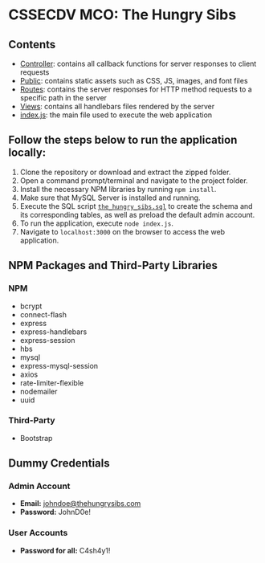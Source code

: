 # CSSECDV MCO: The Hungry Sibs
## Contents
- [Controller](https://github.com/alessgomez/CSSECDV-MCO/tree/main/controllers): contains all callback functions for server responses to client requests
- [Public](https://github.com/alessgomez/CSSECDV-MCO/tree/main/public): contains static assets such as CSS, JS, images, and font files
- [Routes](https://github.com/alessgomez/CSSECDV-MCO/tree/main/routes): contains the server responses for HTTP method requests to a specific path in the server
- [Views](https://github.com/alessgomez/CSSECDV-MCO/tree/main/views): contains all handlebars files rendered by the server
- [index.js](https://github.com/alessgomez/CSSECDV-MCO/blob/main/index.js): the main file used to execute the web application

## Follow the steps below to run the application locally:
1. Clone the repository or download and extract the zipped folder.
2. Open a command prompt/terminal and navigate to the project folder.
4. Install the necessary NPM libraries by running `npm install`.
4. Make sure that MySQL Server is installed and running.
5. Execute the SQL script [`the_hungry_sibs.sql`](https://github.com/alessgomez/CSSECDV-MCO/blob/main/the_hungry_sibs.sql) to create the schema and its corresponding tables, as well as preload the default admin account.
6. To run the application, execute `node index.js`.
7. Navigate to `localhost:3000` on the browser to access the web application.

## NPM Packages and Third-Party Libraries
### NPM
- bcrypt
- connect-flash
- express
- express-handlebars
- express-session
- hbs
- mysql
- express-mysql-session
- axios
- rate-limiter-flexible
- nodemailer
- uuid
### Third-Party
- Bootstrap

## Dummy Credentials
### Admin Account
- **Email:** johndoe@thehungrysibs.com
- **Password:** JohnD0e!
### User Accounts
- **Password for all:** C4sh4y1!